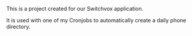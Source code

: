 This is a project created for our Switchvox application.

It is used with one of my Cronjobs to automatically create a daily phone directory.